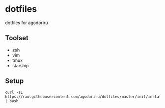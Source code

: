 # dotfiles

dotfiles for agodoriru

## Toolset
- zsh
- vim
- tmux
- starship

## Setup

```
curl -sL https://raw.githubusercontent.com/agodoriru/dotfiles/master/init/install.sh | bash
```
